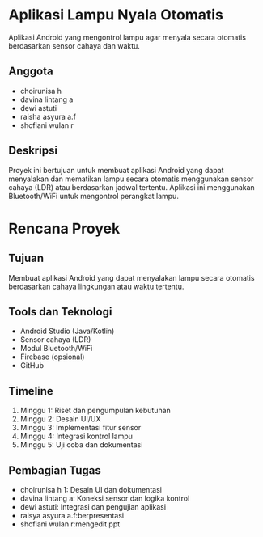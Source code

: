 # Aplikasi Lampu Nyala Otomatis  
Aplikasi Android yang mengontrol lampu agar menyala secara otomatis berdasarkan sensor cahaya dan waktu.  
## Anggota  
- choirunisa h
- davina lintang a 
- dewi astuti
- raisha asyura a.f
- shofiani wulan r
## Deskripsi  
Proyek ini bertujuan untuk membuat aplikasi Android yang dapat menyalakan dan mematikan lampu secara otomatis menggunakan sensor cahaya (LDR) atau berdasarkan jadwal tertentu. Aplikasi ini menggunakan Bluetooth/WiFi untuk mengontrol perangkat lampu.
# Rencana Proyek

## Tujuan  
Membuat aplikasi Android yang dapat menyalakan lampu secara otomatis berdasarkan cahaya lingkungan atau waktu tertentu.

## Tools dan Teknologi  
- Android Studio (Java/Kotlin)  
- Sensor cahaya (LDR)  
- Modul Bluetooth/WiFi  
- Firebase (opsional)  
- GitHub

## Timeline  
1. Minggu 1: Riset dan pengumpulan kebutuhan  
2. Minggu 2: Desain UI/UX  
3. Minggu 3: Implementasi fitur sensor  
4. Minggu 4: Integrasi kontrol lampu  
5. Minggu 5: Uji coba dan dokumentasi  

## Pembagian Tugas  
- choirunisa h 1: Desain UI dan dokumentasi  
- davina lintang a: Koneksi sensor dan logika kontrol  
- dewi astuti: Integrasi dan pengujian aplikasi
- raisya asyura a.f:berpresentasi
- shofiani wulan r:mengedit ppt

